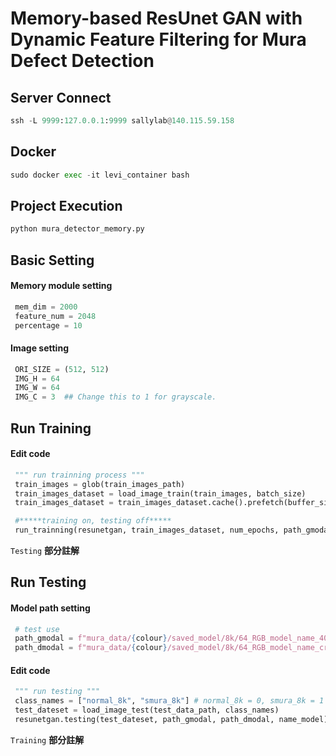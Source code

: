 # Memory-based ResUnet GAN with Dynamic Feature Filtering for Mura Defect Detection

## Server Connect
```py
ssh -L 9999:127.0.0.1:9999 sallylab@140.115.59.158
```
## Docker
```py
sudo docker exec -it levi_container bash
```
## Project Execution
```py
python mura_detector_memory.py
```

## Basic Setting
#### Memory module setting
```py
 mem_dim = 2000
 feature_num = 2048
 percentage = 10
```
<!-- ![image](https://user-images.githubusercontent.com/81354674/209820069-f93d6d55-86df-43bc-8499-387f9ce86e05.png)-->

#### Image setting
```py
 ORI_SIZE = (512, 512)
 IMG_H = 64
 IMG_W = 64
 IMG_C = 3  ## Change this to 1 for grayscale.
```
<!-- ![image](https://user-images.githubusercontent.com/81354674/209825098-c0c61c5a-14dd-40c2-8c42-68783b530b9c.png)-->

## Run Training
#### Edit code
```py
 """ run trainning process """
 train_images = glob(train_images_path)
 train_images_dataset = load_image_train(train_images, batch_size)
 train_images_dataset = train_images_dataset.cache().prefetch(buffer_size=AUTOTUNE)

 #*****training on, testing off*****
 run_trainning(resunetgan, train_images_dataset, num_epochs, path_gmodal, path_dmodal, logs_path, logs_file, name_model, steps, resume=resume_trainning)
```
<!-- ![image](https://user-images.githubusercontent.com/81354674/209825663-75249693-b96e-4dbe-876f-e954e1b5b336.png)-->  
`Testing` **部分註解**


## Run Testing

#### Model path setting
```py
 # test use
 path_gmodal = f"mura_data/{colour}/saved_model/8k/64_RGB_model_name_400_5000_g_model_best_xxx_0.xxx.h5"
 path_dmodal = f"mura_data/{colour}/saved_model/8k/64_RGB_model_name_crop_400_5000_d_model_best_xxx_0.xxx.h5"
```
<!--![image](https://user-images.githubusercontent.com/81354674/209825914-f85d78f4-11db-4ddf-b616-1273aafeeae5.png)-->

#### Edit code
```py
 """ run testing """
 class_names = ["normal_8k", "smura_8k"] # normal_8k = 0, smura_8k = 1
 test_dateset = load_image_test(test_data_path, class_names)
 resunetgan.testing(test_dateset, path_gmodal, path_dmodal, name_model)
```
<!--![image](https://user-images.githubusercontent.com/81354674/209828320-5eb99061-fa10-4292-9a46-d97186f5f1b3.png)-->  
`Training` **部分註解**
